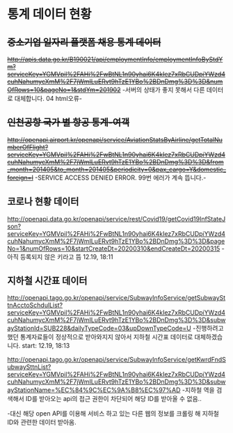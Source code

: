 # 통계 데이터 현황

## ~~중소기업 일자리 플랫폼 채용 통계 데이터~~
~~<http://apis.data.go.kr/B190021/api/employmentInfo/employmentInfoByStdYm?serviceKey=YGMVpil%2FAHi%2FwBtNL1n90yhai6K4kIez7xRbCUDpiYWzd4cuhNahumycXmM%2F7jWmILuERvt9hTzE1YBo%2BDnDmg%3D%3D&numOfRows=10&pageNo=1&stdYm=201902>~~
-서버의 상태가 좋지 못해서 다른 데이터로 대체합니다. 04 html오류-

## ~~인천공항 국가 별 항공 통계-여객~~
~~<http://openapi.airport.kr/openapi/service/AviationStatsByAirline/getTotalNumberOfFlight?serviceKey=YGMVpil%2FAHi%2FwBtNL1n90yhai6K4kIez7xRbCUDpiYWzd4cuhNahumycXmM%2F7jWmILuERvt9hTzE1YBo%2BDnDmg%3D%3D&from_month=201405&to_month=201405&periodicity=0&pax_cargo=Y&domestic_foreign=I>~~
-SERVICE ACCESS DENIED ERROR. 99번 에러가 계속 뜹니다.-

## 코로나 현황 데이터
<http://openapi.data.go.kr/openapi/service/rest/Covid19/getCovid19InfStateJson?serviceKey=YGMVpil%2FAHi%2FwBtNL1n90yhai6K4kIez7xRbCUDpiYWzd4cuhNahumycXmM%2F7jWmILuERvt9hTzE1YBo%2BDnDmg%3D%3D&pageNo=1&numOfRows=10&startCreateDt=20200310&endCreateDt=20200315>
-아직 등록되지 않은 키라고 뜸 12.19, 18:11

## 지하철 시간표 데이터
<http://openapi.tago.go.kr/openapi/service/SubwayInfoService/getSubwaySttnAcctoSchdulList?serviceKey=YGMVpil%2FAHi%2FwBtNL1n90yhai6K4kIez7xRbCUDpiYWzd4cuhNahumycXmM%2F7jWmILuERvt9hTzE1YBo%2BDnDmg%3D%3D&subwayStationId=SUB228&dailyTypeCode=03&upDownTypeCode=U>
-진행하려고 했던 통계자료들이 정상적으로 받아와지지 않아서 지하철 시간표 데이터로
대체하겠습니다. start: 12.19, 18:13

<http://openapi.tago.go.kr/openapi/service/SubwayInfoService/getKwrdFndSubwaySttnList?serviceKey=YGMVpil%2FAHi%2FwBtNL1n90yhai6K4kIez7xRbCUDpiYWzd4cuhNahumycXmM%2F7jWmILuERvt9hTzE1YBo%2BDnDmg%3D%3D&subwayStationName=%EC%84%9C%EC%9A%B8%EC%97%AD>
-지하철 역을 검색해서 ID를 받아오는 api의 접근 권한이 차단되어 해당 ID를 받아올 수 없음..

-대신 해당 open API를 이용해 서비스 하고 있는 다른 웹의 정보를 크롤링 해 지하철 ID와 관련한 데이터 받아옴.